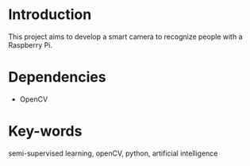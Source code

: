 # Introduction
This project aims to develop a smart camera to recognize people with a Raspberry Pi.

# Dependencies

  - OpenCV

# Key-words
semi-supervised learning, openCV, python, artificial intelligence
